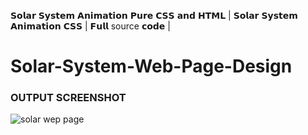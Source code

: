 𝗦𝗼𝗹𝗮𝗿 𝗦𝘆𝘀𝘁𝗲𝗺 𝗔𝗻𝗶𝗺𝗮𝘁𝗶𝗼𝗻 𝗣𝘂𝗿𝗲 𝗖𝗦𝗦 𝗮𝗻𝗱 𝗛𝗧𝗠𝗟 | 𝗦𝗼𝗹𝗮𝗿 𝗦𝘆𝘀𝘁𝗲𝗺 𝗔𝗻𝗶𝗺𝗮𝘁𝗶𝗼𝗻 𝗖𝗦𝗦 | 𝗙𝘂𝗹𝗹 source 𝗰𝗼𝗱𝗲 |

# Solar-System-Web-Page-Design

### OUTPUT SCREENSHOT

![solar wep page](https://github.com/Tamajit168/Solar-System-Web-Page-Design/assets/88767873/246a6019-7d9f-408d-aad9-9bbb020e216e)
